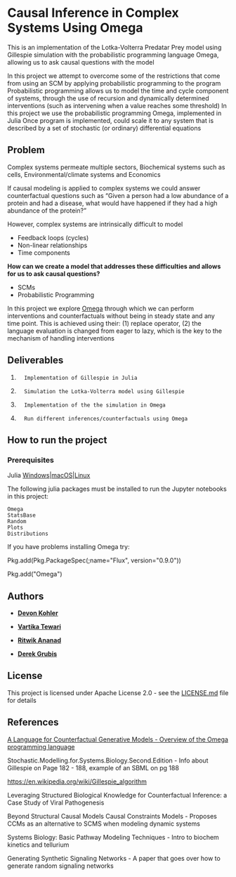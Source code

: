 # Causal Inference in Complex Systems Using Omega

This is an implementation of the Lotka-Volterra Predatar Prey model using Gillespie simulation with the probabilistic programming language Omega, allowing us to ask causal questions with the model

In this project we attempt to overcome some of the restrictions that come from using an SCM by applying probabilistic programming to the program
Probabilistic programming allows us to model the time and cycle component of systems, through the use of recursion and dynamically determined interventions (such as intervening when a value reaches some threshold)
In this project we use the probabilistic programming Omega, implemented in Julia
Once program is implemented, could scale it to any system that is described by a set of stochastic (or ordinary) differential equations

## Problem
Complex systems permeate multiple sectors,  Biochemical systems such as cells, Environmental/climate systems and Economics

If causal modeling is applied to complex systems we could answer counterfactual questions such as “Given a person had a low abundance of a protein and had a disease, what would have happened if they had a high abundance of the protein?”
    
However, complex systems are intrinsically difficult to model
* Feedback loops (cycles)
* Non-linear relationships
* Time components

**How can we create a model that addresses these difficulties and allows for us to ask causal questions?**
* SCMs
* Probabilistic Programming
    
In this project we explore [Omega](https://github.com/zenna/Omega.jl) through which we can perform interventions and counterfactuals without being in steady state and any time point. This is achieved using their: 
(1) replace operator,
(2) the language evaluation is changed from eager to lazy, which is the key to the mechanism of
handling interventions

## Deliverables

1.       Implementation of Gillespie in Julia
    
2.       Simulation the Lotka-Volterra model using Gillespie

3.       Implementation of the the simulation in Omega

4.       Run different inferences/counterfactuals using Omega
     

## How to run the project


### Prerequisites 

Julia [Windows](https://julialang.org/downloads/platform/#windows)|[macOS]( https://julialang.org/downloads/platform/#macos)|[Linux](https://julialang.org/downloads/platform/#linux_and_freebsd)


The following julia packages must be installed to run the Jupyter notebooks in this project:

```
Omega
StatsBase
Random
Plots
Distributions
```
If you have problems installing Omega try:

Pkg.add(Pkg.PackageSpec(;name="Flux", version="0.9.0"))


Pkg.add("Omega")



## Authors

* [**Devon Kohler**]()

* [**Vartika Tewari**](https://www.linkedin.com/in/vartika-tewari1992/)

* [**Ritwik Ananad**]()

* [**Derek Grubis**]()



## License

This project is licensed under Apache License 2.0 - see the [LICENSE.md](https://github.com/devonjkohler/Causal_Inference_Project/blob/main/LICENSE.md) file for details



## References
[A Language for Counterfactual Generative Models - Overview of the Omega programming language](http://www.jameskoppel.com/files/papers/causal_neurips2019.pdf)

Stochastic.Modelling.for.Systems.Biology.Second.Edition - Info about Gillespie on Page 182 - 188, example of an SBML on pg 188 

https://en.wikipedia.org/wiki/Gillespie_algorithm 

Leveraging Structured Biological Knowledge for Counterfactual Inference: a Case Study of Viral Pathogenesis 

Beyond Structural Causal Models Causal Constraints Models - Proposes CCMs as an alternative to SCMS when modeling dynamic systems 

Systems Biology: Basic Pathway Modeling Techniques - Intro to biochem kinetics and tellurium 

Generating Synthetic Signaling Networks - A paper that goes over how to generate random signaling networks 
